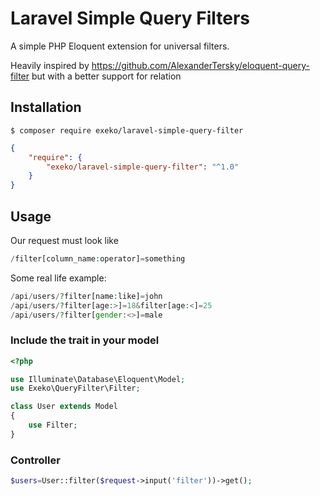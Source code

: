 # Laravel Simple Query Filters
A simple PHP Eloquent extension for universal filters.

Heavily inspired by https://github.com/AlexanderTersky/eloquent-query-filter but with a better support for relation

## Installation

```
$ composer require exeko/laravel-simple-query-filter
```

```json
{
    "require": {
        "exeko/laravel-simple-query-filter": "^1.0"
    }
}
```

## Usage

Our request must look like

```php
/filter[column_name:operator]=something
```

Some real life example:

```php
/api/users/?filter[name:like]=john
/api/users/?filter[age:>]=18&filter[age:<]=25
/api/users/?filter[gender:<>]=male
```

### Include the trait in your model

```php
<?php

use Illuminate\Database\Eloquent\Model;
use Exeko\QueryFilter\Filter;

class User extends Model
{
    use Filter;
}
```

### Controller
```php
$users=User::filter($request->input('filter'))->get();
```
